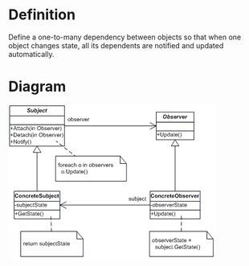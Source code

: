 # Definition
Define a one-to-many dependency between objects so that when one object changes state, all its dependents are notified and updated automatically.

# Diagram
![Singleton](uml-diagram.gif)
